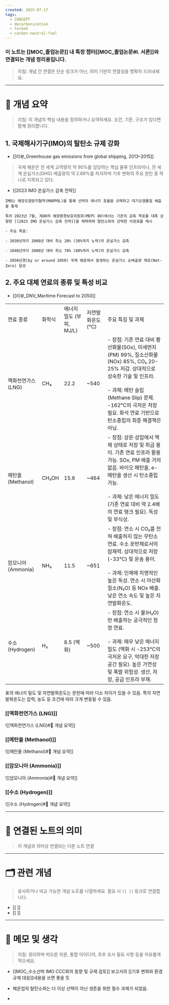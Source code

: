 ```yaml
---
created: 2025-07-17
tags:
  - CONCEPT
  - decarbonization
  - toread
  - carbon-neutral-fuel
---
```


### 이 노트는 [[MOC_졸업논문]] 내 특정 챕터[[MOC_졸업논문#I. 서론]]와 연결되는 개념 정리용입니다.  
> 지침: 개념 간 연결은 단순 링크가 아닌, 의미 기반의 연결성을 명확히 드러내세요.  
---

# 🧩 개념 요약  
> 지침: 이 개념의 핵심 내용을 정의하거나 요약하세요. 조건, 기준, 구조가 있다면 함께 정리합니다.

## 1. 국제해사기구(IMO)의 탈탄소 규제 강화

- [[리뷰_Greenhouse gas emissions from global shipping, 2013–2015]]
> 국제 해운은 전 세계 교역량의 약 90%를 담당하는 핵심 물류 인프라이나, 전 세계 온실가스(GHG) 배출량의 약 2.89%를 차지하며 기후 변화의 주요 원인 중 하나로 지목되고 있다.


- [[2023 IMO 온실가스 감축 전략]]
```
IMO는 해양오염방지협약(MARPOL)을 통해 선박의 에너지 효율을 규제하고 대기오염물질 배출을 통제

특히 2023년 7월, 제80차 해양환경보호위원회(MEPC 80)에서는 기존의 감축 목표를 대폭 상향한 [[2023 IMO 온실가스 감축 전략]]을 채택하며 탈탄소화의 강력한 이정표를 제시

- 주요 목표:

- 2030년까지 2008년 대비 최소 20% (30%까지 노력)의 온실가스 감축
    
- 2040년까지 2008년 대비 최소 70% (80%까지 노력)의 온실가스 감축
    
- 2050년경(by or around 2050) 국제 해운에서 발생하는 온실가스 순배출량 제로(Net-Zero) 달성
```

## 2. 주요 대체 연료의 종류 및 특성 비교
- [[리뷰_DNV_Maritime Forecast to 2050]] 

|               |       |                   |             |                                                                                                                                                                                 |
| ------------- | ----- | ----------------- | ----------- | ------------------------------------------------------------------------------------------------------------------------------------------------------------------------------- |
| 연료 종류         | 화학식   | 에너지 밀도 (부피, MJ/L) | 자연발화온도 (°C) | 주요 특징 및 과제                                                                                                                                                                      |
| 액화천연가스(LNG)   | CH₄   | 22.2              | ~540        | - 장점: 기존 연료 대비 황산화물(SOx), 미세먼지(PM) 99%, 질소산화물(NOx) 85%, CO₂ 20-25% 저감. 상대적으로 성숙한 기술 및 인프라.<br><br>- 과제: 메탄 슬립(Methane Slip) 문제. -162°C의 극저온 저장 필요. 화석 연료 기반으로 탄소중립의 최종 해결책은 아님. |
| 메탄올(Methanol) | CH₃OH | 15.6              | ~464        | - 장점: 상온·상압에서 액체 상태로 저장 및 취급 용이. 기존 연료 인프라 활용 가능. SOx, PM 배출 거의 없음. 바이오 메탄올, e-메탄올 생산 시 탄소중립 가능.<br><br>- 과제: 낮은 에너지 밀도 (기존 연료 대비 약 2.4배의 연료 탱크 필요). 독성 및 부식성.                  |
| 암모니아(Ammonia) | NH₃   | 11.5              | ~651        | - 장점: 연소 시 CO₂를 전혀 배출하지 않는 무탄소 연료. 수소 운반체로서의 잠재력. 상대적으로 저장(-33°C) 및 운송 용이.<br><br>- 과제: 인체에 치명적인 높은 독성. 연소 시 아산화질소(N₂O) 등 NOx 배출. 낮은 연소 속도 및 높은 자연발화온도.                         |
| 수소(Hydrogen)  | H₂    | 8.5 (액화)          | ~500        | - 장점: 연소 시 물(H₂O)만 배출하는 궁극적인 청정 연료.<br><br>- 과제: 매우 낮은 에너지 밀도 (액화 시 -253°C의 극저온 요구, 막대한 저장 공간 필요). 높은 가연성 및 폭발 위험성. 생산, 저장, 공급 인프라 부재.                                          |
표의 에너지 밀도 및 자연발화온도는 문헌에 따라 다소 차이가 있을 수 있음. 특히 자연발화온도는 압력, 농도 등 조건에 따라 크게 변동될 수 있음.

### [[액화천연가스 (LNG)]]
![[액화천연가스 (LNG)#🧩 개념 요약]]

### [[메탄올 (Methanol)]]
![[메탄올 (Methanol)#🧩 개념 요약]]

### [[암모니아 (Ammonia)]]
![[암모니아 (Ammonia)#🧩 개념 요약]]


### [[수소 (Hydrogen)]]
![[수소 (Hydrogen)#🧩 개념 요약]]

---

# 🔗 연결된 노트의 의미  
> 이 개념과 의미상 연결되는 다른 노트 연결

---

# 🗂 관련 개념  
> 유사하거나 비교 가능한 개념 노트를 나열하세요. 필요 시 `[[ ]]` 링크로 연결합니다.

- [[ ]]
- [[ ]]

---

# 💬 메모 및 생각  
> 지침: 정리하며 떠오른 의문, 통합 아이디어, 추후 조사 필요 사항 등을 자유롭게 적으세요.

- [[MOC_수소선박 IMO CCC회의 동향 및 규제 검토]] 보고서의 [[기후 변화와 환경 규제 대응]]내용을 쓰면 좋을 듯

- 해운업의 탈탄소화는 더 이상 선택이 아닌 생존을 위한 필수 과제가 되었음.
- 